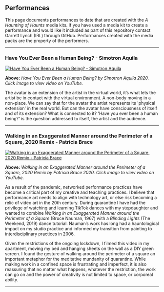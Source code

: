 ## Performances

This page documents performances to date that are created with the *A Haunting of Haunts* media kits. If you have used a media kit to create a performance and would like it included as part of this repository contact Garrett Lynch (IRL) through GitHub. Performances created with the media packs are the property of the performers.

---

### Have You Ever Been a Human Being? - Simotron Aquila

[![Have You Ever Been a Human Being? - Simotron Aquila](https://user-images.githubusercontent.com/8354239/91637105-84bdaf00-ea23-11ea-9e0b-abcfb2b318b2.png)](https://youtu.be/LnVG1no7Lnc)

**Above:** *Have You Ever Been a Human Being? by Simotron Aquila 2020. Click image to view video on YouTube.*

The avatar is an extension of the artist in the virtual world, it’s what lets the artist be in contact with the virtual environment. A non-body moving in a non-place. We can say that for the avatar the artist represents its 'physical extension' in the real world. But can the avatar have consciousness of itself and of its extension? What is connected to it? 'Have you ever been a human being?' is the question addressed to itself, the artist and the audience.

---

### Walking in an Exaggerated Manner around the Perimeter of a Square, 2020 Remix - Patricia Brace

[![Walking in an Exaggerated Manner around the Perimeter of a Square, 2020 Remix - Patricia Brace](https://user-images.githubusercontent.com/8354239/91714228-e5c2bf80-eba8-11ea-8cc6-a78a8c73f70f.png)](https://youtu.be/zK3LN9UajPQ)

**Above:** *Walking in an Exaggerated Manner around the Perimeter of a Square, 2020 Remix by Patricia Brace 2020. Click image to view video on YouTube.*

As a result of the pandemic, networked performance practices have become a critical part of my creative and teaching practices. I believe that performance art needs to align with technology art, or else risk becoming a relic of video art in the 20th century. During quarantine I have had the privilege of watching and learning TikTok dances with my stepdaughter and wanted to combine *Walking in an Exaggerated Manner around the Perimeter of a Square* (Bruce Nauman, 1967) with a *Blinding Lights* (The Weekend, 2019) dance tutorial. Nauman’s work has long had a hauntological impact on my studio practice and informed my transition from painting to interdisciplinary practices in 2006.

Given the restrictions of the ongoing lockdown, I filmed this video in my apartment, moving my bed and hanging sheets on the wall as a DIY green screen. I found the gesture of walking around the perimeter of a square an important metaphor for the meditative mundanity of quarantine. While making work in a confined space is frustrating and imperfect, it is also reassuring that no matter what happens, whatever the restriction, the work can go on and the power of creativity is not limited to space, or corporeal ability.

---